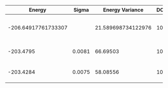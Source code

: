 | Energy              | Sigma  | Energy Variance    | DOF | Einf | Method                       | Reference |
|---------------------|--------|--------------------|-----|------|------------------------------|-----------|
| -206.64917761733307 |        | 21.589698734122976 | 100 | 0    | DMRG (bond dimension = 1024) | [code](https://github.com/https://github.com/varbench/methods/blob/main/scripts/J1J2/square_100_P_0.4/dmrg.sh) |
| -203.4795           | 0.0081 | 66.69503           | 100 | 0    | RBM (alpha = 1)              | TODO: own code (RBM) |
| -203.4284           | 0.0075 | 58.08556           | 100 | 0    | Jastrow baseline             | TODO: own code (Jastrow) |
